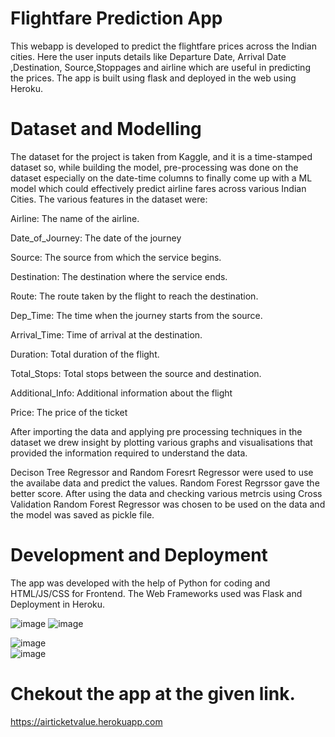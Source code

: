 # Flightfare Prediction App

This webapp is developed to predict the flightfare prices across the Indian cities.
Here the user inputs details like Departure Date, Arrival Date ,Destination, Source,Stoppages and airline which are useful in predicting the prices.
The app is built using flask and deployed in the web using Heroku.

# Dataset and Modelling 
The dataset for the project is taken from Kaggle, and it is a time-stamped dataset so, while building the model,  pre-processing was done on the dataset especially on the date-time columns to finally come up with a ML model which could effectively predict airline fares across various Indian Cities. The various features in the dataset were:

Airline: The name of the airline.

Date_of_Journey: The date of the journey

Source: The source from which the service begins.

Destination: The destination where the service ends.

Route: The route taken by the flight to reach the destination.

Dep_Time: The time when the journey starts from the source.

Arrival_Time: Time of arrival at the destination.

Duration: Total duration of the flight.

Total_Stops: Total stops between the source and destination.

Additional_Info: Additional information about the flight

Price: The price of the ticket

After importing the data and applying pre processing techniques in the dataset we drew insight by plotting various graphs and visualisations that provided the information required to understand the data.

Decison Tree Regressor and Random Foresrt Regressor were used to use the availabe data and predict the values. Random Forest Regrssor gave the better score.
After using the data and checking various metrcis using Cross Validation Random Forest Regressor was chosen to be used on the data and the model was saved as pickle file.

# Development and Deployment
The app was developed  with the help of Python for coding and HTML/JS/CSS for Frontend.
The Web Frameworks used was Flask and Deployment in Heroku.

![image](https://user-images.githubusercontent.com/76935226/140321990-66ca178d-fe7c-49a4-abf8-a27f0da6fbc8.png)                     ![image](https://user-images.githubusercontent.com/76935226/140322314-34afda85-34fa-4413-be2c-a24ff57c61f6.png)

![image](https://user-images.githubusercontent.com/76935226/140322080-5ddf17b2-b7b6-4724-86d0-16413303dedf.png)  
![image](https://user-images.githubusercontent.com/76935226/140322396-2eebd843-25cc-4ce9-bb3b-9060f59e5ee4.png)




# Chekout the app at the given link.
https://airticketvalue.herokuapp.com
